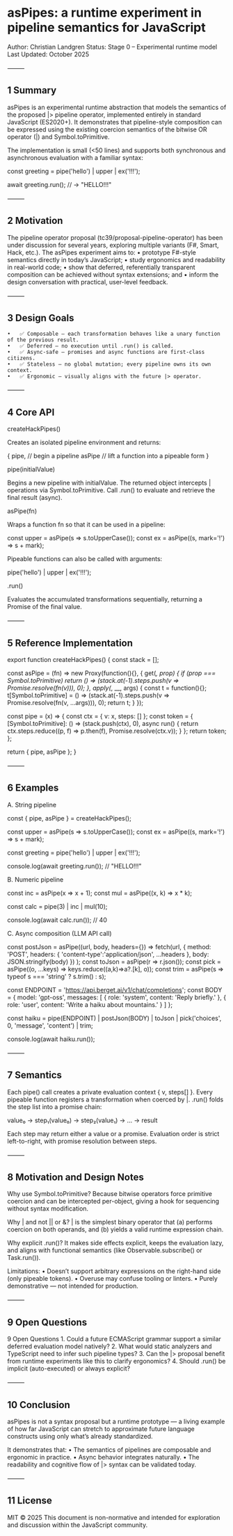 asPipes: a runtime experiment in pipeline semantics for JavaScript
===

Author: Christian Landgren
Status: Stage 0 – Experimental runtime model
Last Updated: October 2025

⸻

## 1  Summary

asPipes is an experimental runtime abstraction that models the semantics of the proposed |> pipeline operator, implemented entirely in standard JavaScript (ES2020+).
It demonstrates that pipeline-style composition can be expressed using the existing coercion semantics of the bitwise OR operator (|) and Symbol.toPrimitive.

The implementation is small (<50 lines) and supports both synchronous and asynchronous evaluation with a familiar syntax:

const greeting =
  pipe('hello')
  | upper
  | ex('!!!');

await greeting.run(); // → "HELLO!!!"


⸻

## 2  Motivation

The pipeline operator proposal (tc39/proposal-pipeline-operator) has been under discussion for several years, exploring multiple variants (F#, Smart, Hack, etc.).
The asPipes experiment aims to:
	•	prototype F#-style semantics directly in today’s JavaScript;
	•	study ergonomics and readability in real-world code;
	•	show that deferred, referentially transparent composition can be achieved without syntax extensions; and
	•	inform the design conversation with practical, user-level feedback.

⸻

## 3  Design Goals
	•	✅ Composable — each transformation behaves like a unary function of the previous result.
	•	✅ Deferred — no execution until .run() is called.
	•	✅ Async-safe — promises and async functions are first-class citizens.
	•	✅ Stateless — no global mutation; every pipeline owns its own context.
	•	✅ Ergonomic — visually aligns with the future |> operator.

⸻

## 4  Core API

createHackPipes()

Creates an isolated pipeline environment and returns:

{
  pipe,    // begin a pipeline
  asPipe   // lift a function into a pipeable form
}

pipe(initialValue)

Begins a new pipeline with initialValue.
The returned object intercepts | operations via Symbol.toPrimitive.
Call .run() to evaluate and retrieve the final result (async).

asPipe(fn)

Wraps a function fn so that it can be used in a pipeline:

const upper = asPipe(s => s.toUpperCase());
const ex    = asPipe((s, mark='!') => s + mark);

Pipeable functions can also be called with arguments:

pipe('hello') | upper | ex('!!!');

.run()

Evaluates the accumulated transformations sequentially, returning a Promise of the final value.

⸻

## 5  Reference Implementation

export function createHackPipes() {
  const stack = [];

  const asPipe = (fn) => new Proxy(function(){}, {
    get(_, prop) {
      if (prop === Symbol.toPrimitive)
        return () => (stack.at(-1).steps.push(v => Promise.resolve(fn(v))), 0);
    },
    apply(_, __, args) {
      const t = function(){};
      t[Symbol.toPrimitive] =
        () => (stack.at(-1).steps.push(v => Promise.resolve(fn(v, ...args))), 0);
      return t;
    }
  });

  const pipe = (x) => {
    const ctx = { v: x, steps: [] };
    const token = {
      [Symbol.toPrimitive]: () => (stack.push(ctx), 0),
      async run() {
        return ctx.steps.reduce((p, f) => p.then(f), Promise.resolve(ctx.v));
      }
    };
    return token;
  };

  return { pipe, asPipe };
}


⸻

## 6  Examples

A. String pipeline

const { pipe, asPipe } = createHackPipes();

const upper = asPipe(s => s.toUpperCase());
const ex    = asPipe((s, mark='!') => s + mark);

const greeting =
  pipe('hello')
  | upper
  | ex('!!!');

console.log(await greeting.run()); // "HELLO!!!"

B. Numeric pipeline

const inc = asPipe(x => x + 1);
const mul = asPipe((x, k) => x * k);

const calc =
  pipe(3)
  | inc
  | mul(10);

console.log(await calc.run()); // 40

C. Async composition (LLM API call)

const postJson = asPipe((url, body, headers={}) =>
  fetch(url, {
    method: 'POST',
    headers: { 'content-type':'application/json', ...headers },
    body: JSON.stringify(body)
  })
);
const toJson = asPipe(r => r.json());
const pick   = asPipe((o, ...keys) => keys.reduce((a,k)=>a?.[k], o));
const trim   = asPipe(s => typeof s === 'string' ? s.trim() : s);

const ENDPOINT = 'https://api.berget.ai/v1/chat/completions';
const BODY = {
  model: 'gpt-oss',
  messages: [
    { role: 'system', content: 'Reply briefly.' },
    { role: 'user',   content: 'Write a haiku about mountains.' }
  ]
};

const haiku =
  pipe(ENDPOINT)
  | postJson(BODY)
  | toJson
  | pick('choices', 0, 'message', 'content')
  | trim;

console.log(await haiku.run());


⸻

## 7  Semantics

Each pipe() call creates a private evaluation context { v, steps[] }.
Every pipeable function registers a transformation when coerced by |.
.run() folds the step list into a promise chain:

value₀ → step₁(value₀) → step₂(value₁) → … → result

Each step may return either a value or a promise.
Evaluation order is strict left-to-right, with promise resolution between steps.

⸻

## 8  Motivation and Design Notes

Why use Symbol.toPrimitive?
Because bitwise operators force primitive coercion and can be intercepted per-object, giving a hook for sequencing without syntax modification.

Why | and not || or &?
| is the simplest binary operator that (a) performs coercion on both operands, and (b) yields a valid runtime expression chain.

Why explicit .run()?
It makes side effects explicit, keeps the evaluation lazy, and aligns with functional semantics (like Observable.subscribe() or Task.run()).

Limitations:
	•	Doesn’t support arbitrary expressions on the right-hand side (only pipeable tokens).
	•	Overuse may confuse tooling or linters.
	•	Purely demonstrative — not intended for production.

⸻

## 9  Open Questions
9  Open Questions
	1.	Could a future ECMAScript grammar support a similar deferred evaluation model natively?
	2.	What would static analyzers and TypeScript need to infer such pipeline types?
	3.	Can the |> proposal benefit from runtime experiments like this to clarify ergonomics?
	4.	Should .run() be implicit (auto-executed) or always explicit?

⸻

## 10  Conclusion

asPipes is not a syntax proposal but a runtime prototype — a living example of how far JavaScript can stretch to approximate future language constructs using only what’s already standardized.

It demonstrates that:
	•	The semantics of pipelines are composable and ergonomic in practice.
	•	Async behavior integrates naturally.
	•	The readability and cognitive flow of |> syntax can be validated today.

⸻

## 11  License

MIT © 2025
This document is non-normative and intended for exploration and discussion within the JavaScript community.
